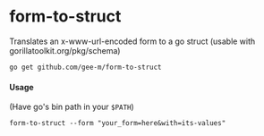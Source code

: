 # form-to-struct
Translates an x-www-url-encoded form to a go struct (usable with gorillatoolkit.org/pkg/schema)

`go get github.com/gee-m/form-to-struct`

#### Usage

(Have go's bin path in your `$PATH`)

`form-to-struct --form "your_form=here&with=its-values"`